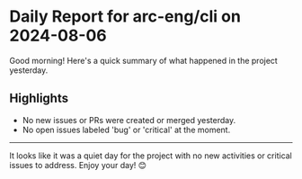 # Daily Report for arc-eng/cli on 2024-08-06

Good morning! Here's a quick summary of what happened in the project yesterday.

## Highlights
- No new issues or PRs were created or merged yesterday.
- No open issues labeled 'bug' or 'critical' at the moment.

---

It looks like it was a quiet day for the project with no new activities or critical issues to address. Enjoy your day! 😊